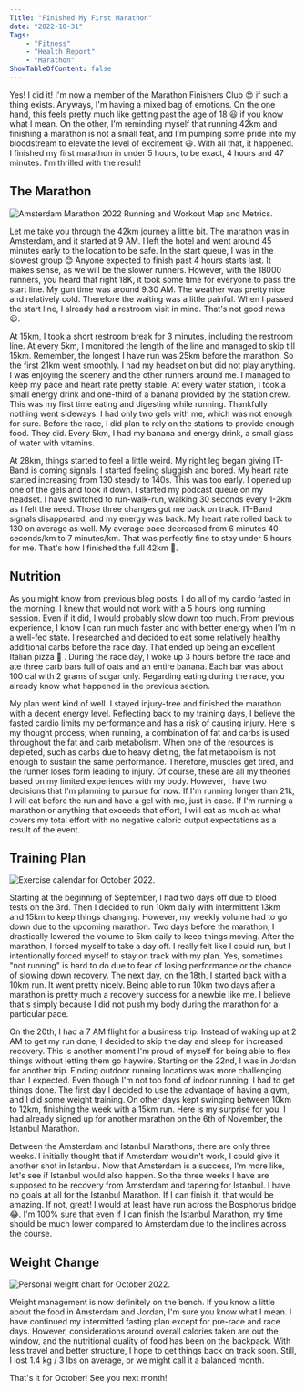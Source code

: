 ```yaml
---
Title: "Finished My First Marathon"
date: "2022-10-31" 
Tags: 
    - "Fitness"
    - "Health Report"
    - "Marathon"
ShowTableOfContent: false
---
```


Yes! I did it! I'm now a member of the Marathon Finishers Club 😍 if such a thing exists. Anyways, I'm having a mixed bag of emotions. On the one hand, this feels pretty much like getting past the age of 18 😃 if you know what I mean. On the other, I'm reminding myself that running 42km and finishing a marathon is not a small feat, and I'm pumping some pride into my bloodstream to elevate the level of excitement 😃. With all that, it happened. I finished my first marathon in under 5 hours, to be exact, 4 hours and 47 minutes. I'm thrilled with the result!

## The Marathon

![Amsterdam Marathon 2022 Running and Workout Map and Metrics.](/media/2022/2022-10-31-amsterdam-marathon.png)

Let me take you through the 42km journey a little bit. The marathon was in Amsterdam, and it started at 9 AM. I left the hotel and went around 45 minutes early to the location to be safe. In the start queue, I was in the slowest group 😊 Anyone expected to finish past 4 hours starts last. It makes sense, as we will be the slower runners. However, with the 18000 runners, you heard that right 18K, it took some time for everyone to pass the start line. My gun time was around 9.30 AM. The weather was pretty nice and relatively cold. Therefore the waiting was a little painful. When I passed the start line, I already had a restroom visit in mind. That's not good news 😃.

At 15km, I took a short restroom break for 3 minutes, including the restroom line. At every 5km, I monitored the length of the line and managed to skip till 15km. Remember, the longest I have run was 25km before the marathon. So the first 21km went smoothly. I had my headset on but did not play anything. I was enjoying the scenery and the other runners around me. I managed to keep my pace and heart rate pretty stable. At every water station, I took a small energy drink and one-third of a banana provided by the station crew. This was my first time eating and digesting while running. Thankfully nothing went sideways. I had only two gels with me, which was not enough for sure. Before the race, I did plan to rely on the stations to provide enough food. They did. Every 5km, I had my banana and energy drink, a small glass of water with vitamins.

At 28km, things started to feel a little weird. My right leg began giving IT-Band is coming signals. I started feeling sluggish and bored. My heart rate started increasing from 130 steady to 140s. This was too early. I opened up one of the gels and took it down. I started my podcast queue on my headset. I have switched to run-walk-run, walking 30 seconds every 1-2km as I felt the need. Those three changes got me back on track. IT-Band signals disappeared, and my energy was back. My heart rate rolled back to 130 on average as well. My average pace decreased from 6 minutes 40 seconds/km to 7 minutes/km. That was perfectly fine to stay under 5 hours for me. That's how I finished the full 42km 🎉.

## Nutrition

As you might know from previous blog posts, I do all of my cardio fasted in the morning. I knew that would not work with a 5 hours long running session. Even if it did, I would probably slow down too much. From previous experience, I know I can run much faster and with better energy when I'm in a well-fed state. I researched and decided to eat some relatively healthy additional carbs before the race day. That ended up being an excellent Italian pizza 🤣 . During the race day, I woke up 3 hours before the race and ate three carb bars full of oats and an entire banana. Each bar was about 100 cal with 2 grams of sugar only. Regarding eating during the race, you already know what happened in the previous section.

My plan went kind of well. I stayed injury-free and finished the marathon with a decent energy level. Reflecting back to my training days, I believe the fasted cardio limits my performance and has a risk of causing injury. Here is my thought process; when running, a combination of fat and carbs is used throughout the fat and carb metabolism. When one of the resources is depleted, such as carbs due to heavy dieting, the fat metabolism is not enough to sustain the same performance. Therefore, muscles get tired, and the runner loses form leading to injury. Of course, these are all my theories based on my limited experiences with my body. However, I have two decisions that I'm planning to pursue for now. If I'm running longer than 21k, I will eat before the run and have a gel with me, just in case. If I'm running a marathon or anything that exceeds that effort, I will eat as much as what covers my total effort with no negative caloric output expectations as a result of the event.

## Training Plan

![Exercise calendar for October 2022.](/media/2022/2022-10-31-sports-calendar.png)

Starting at the beginning of September, I had two days off due to blood tests on the 3rd. Then I decided to run 10km daily with intermittent 13km and 15km to keep things changing. However, my weekly volume had to go down due to the upcoming marathon. Two days before the marathon, I drastically lowered the volume to 5km daily to keep things moving. After the marathon, I forced myself to take a day off. I really felt like I could run, but I intentionally forced myself to stay on track with my plan. Yes, sometimes "not running" is hard to do due to fear of losing performance or the chance of slowing down recovery. The next day, on the 18th, I started back with a 10km run. It went pretty nicely. Being able to run 10km two days after a marathon is pretty much a recovery success for a newbie like me. I believe that's simply because I did not push my body during the marathon for a particular pace.

On the 20th, I had a 7 AM flight for a business trip. Instead of waking up at 2 AM to get my run done, I decided to skip the day and sleep for increased recovery. This is another moment I'm proud of myself for being able to flex things without letting them go haywire. Starting on the 22nd, I was in Jordan for another trip. Finding outdoor running locations was more challenging than I expected. Even though I'm not too fond of indoor running, I had to get things done. The first day I decided to use the advantage of having a gym, and I did some weight training. On other days kept swinging between 10km to 12km, finishing the week with a 15km run. Here is my surprise for you: I had already signed up for another marathon on the 6th of November, the Istanbul Marathon.

Between the Amsterdam and Istanbul Marathons, there are only three weeks. I initially thought that if Amsterdam wouldn't work, I could give it another shot in Istanbul. Now that Amsterdam is a success, I'm more like, let's see if Istanbul would also happen. So the three weeks I have are supposed to be recovery from Amsterdam and tapering for Istanbul. I have no goals at all for the Istanbul Marathon. If I can finish it, that would be amazing. If not, great! I would at least have run across the Bosphorus bridge 😂. I'm 100% sure that even if I can finish the Istanbul Marathon, my time should be much lower compared to Amsterdam due to the inclines across the course.

## Weight Change

![Personal weight chart for October 2022.](/media/2022/2022-10-31_19-05-34.jpg)

Weight management is now definitely on the bench. If you know a little about the food in Amsterdam and Jordan, I'm sure you know what I mean. I have continued my intermitted fasting plan except for pre-race and race days. However, considerations around overall calories taken are out the window, and the nutritional quality of food has been on the backpack. With less travel and better structure, I hope to get things back on track soon. Still, I lost 1.4 kg / 3 lbs on average, or we might call it a balanced month.

That's it for October! See you next month!
